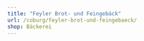 ```yaml
---
title: "Feyler Brot- und Feingebäck"
url: /coburg/feyler-brot-und-feingebaeck/
shop: Bäckerei
---
```


